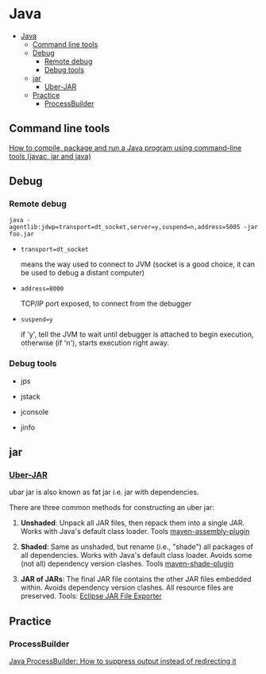 # Java

- [Java](#java)
  - [Command line tools](#command-line-tools)
  - [Debug](#debug)
    - [Remote debug](#remote-debug)
    - [Debug tools](#debug-tools)
  - [jar](#jar)
    - [Uber-JAR](#uber-jar)
  - [Practice](#practice)
    - [ProcessBuilder](#processbuilder)

## Command line tools

[How to compile, package and run a Java program using command-line tools (javac, jar and java)
](https://www.codejava.net/java-core/tools/how-to-compile-package-and-run-a-java-program-using-command-line-tools-javac-jar-and-java)

## Debug

### Remote debug

    java -agentlib:jdwp=transport=dt_socket,server=y,suspend=n,address=5005 -jar foo.jar

- `transport=dt_socket`

  means the way used to connect to JVM (socket is a good choice, it can be used to debug a distant computer)

- `address=8000`

  TCP/IP port exposed, to connect from the debugger

- `suspend=y`

  if 'y', tell the JVM to wait until debugger is attached to begin execution, otherwise (if 'n'), starts execution right away.

### Debug tools

- jps

- jstack

- jconsole

- jinfo

## jar

### [Uber-JAR](https://imagej.net/Uber-JAR)

ubar jar is also known as fat jar i.e. jar with dependencies.

There are three common methods for constructing an uber jar:

1. **Unshaded**: Unpack all JAR files, then repack them into a single JAR. Works with Java's default class loader. Tools [maven-assembly-plugin](http://maven.apache.org/plugins/maven-assembly-plugin/)

2. **Shaded**: Same as unshaded, but rename (i.e., "shade") all packages of all dependencies. Works with Java's default class loader. Avoids some (not all) dependency version clashes. Tools [maven-shade-plugin](http://maven.apache.org/plugins/maven-shade-plugin/)

3. **JAR of JARs**: The final JAR file contains the other JAR files embedded within. Avoids dependency version clashes. All resource files are preserved. Tools: [Eclipse JAR File Exporter](http://help.eclipse.org/luna/index.jsp?topic=%2Forg.eclipse.jdt.doc.user%2Freference%2Fref-export-jar.htm)

## Practice

### ProcessBuilder

[Java ProcessBuilder: How to suppress output instead of redirecting it](https://stackoverflow.com/questions/55628999/java-processbuilder-how-to-suppress-output-instead-of-redirecting-it)
